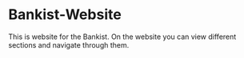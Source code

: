 # Bankist-Website

This is website for the Bankist. On the website you can view different sections and navigate through them.
